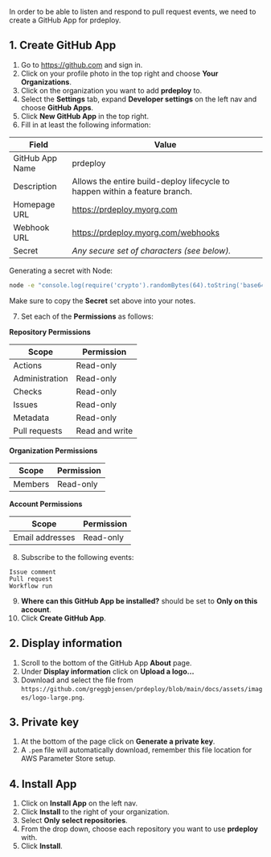 In order to be able to listen and respond to pull request events, we need to create a GitHub App for prdeploy.

## 1. Create GitHub App

1. Go to https://github.com and sign in.
2. Click on your profile photo in the top right and choose **Your Organizations**.
3. Click on the organization you want to add **prdeploy** to.
4. Select the **Settings** tab, expand **Developer settings** on the left nav and choose **GitHub Apps**.
5. Click **New GitHub App** in the top right.
6. Fill in at least the following information:

| Field           | Value                                                                       |
| --------------- | --------------------------------------------------------------------------- |
| GitHub App Name | prdeploy                                                                    |
| Description     | Allows the entire build-deploy lifecycle to happen within a feature branch. |
| Homepage URL    | https://prdeploy.myorg.com                                                  |
| Webhook URL     | https://prdeploy.myorg.com/webhooks                                         |
| Secret          | _Any secure set of characters (see below)._                                 |

Generating a secret with Node:

```bash
node -e "console.log(require('crypto').randomBytes(64).toString('base64'));"
```

Make sure to copy the **Secret** set above into your notes.

7. Set each of the **Permissions** as follows:

**Repository Permissions**

| Scope          | Permission     |
| -------------- | -------------- |
| Actions        | Read-only      |
| Administration | Read-only      |
| Checks         | Read-only      |
| Issues         | Read-only      |
| Metadata       | Read-only      |
| Pull requests  | Read and write |

**Organization Permissions**

| Scope   | Permission |
| ------- | ---------- |
| Members | Read-only  |

**Account Permissions**

| Scope           | Permission |
| --------------- | ---------- |
| Email addresses | Read-only  |

8. Subscribe to the following events:

```
Issue comment
Pull request
Workflow run
```
9. **Where can this GitHub App be installed?** should be set to **Only on this account**.
10. Click **Create GitHub App**.

## 2. Display information

1. Scroll to the bottom of the GitHub App **About** page.
2. Under **Display information** click on **Upload a logo...**
3. Download and select the file from `https://github.com/greggbjensen/prdeploy/blob/main/docs/assets/images/logo-large.png`.

## 3. Private key
1. At the bottom of the page click on **Generate a private key**.
2. A `.pem` file will automatically download, remember this file location for AWS Parameter Store setup.

## 4. Install App
1. Click on **Install App** on the left nav.
2. Click **Install** to the right of your organization.
3. Select **Only select repositories**.
4. From the drop down, choose each repository you want to use **prdeploy** with.
5. Click **Install**.

